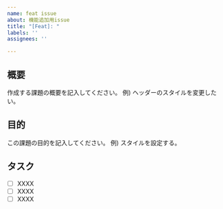 ```yaml
---
name: feat issue
about: 機能追加用issue
title: "[Feat]: "
labels: ''
assignees: ''

---
```


## 概要
作成する課題の概要を記入してください。
例) ヘッダーのスタイルを変更したい。

## 目的
この課題の目的を記入してください。
例) スタイルを設定する。

## タスク
- [ ] XXXX
- [ ] XXXX
- [ ] XXXX
